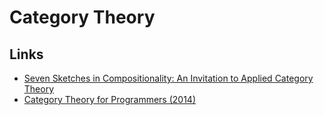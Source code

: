 # Category Theory

## Links

- [Seven Sketches in Compositionality: An Invitation to Applied Category Theory](http://math.mit.edu/~dspivak/teaching/sp18/7Sketches.pdf)
- [Category Theory for Programmers (2014)](https://github.com/hmemcpy/milewski-ctfp-pdf/)
